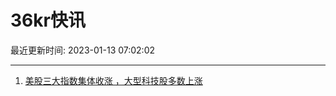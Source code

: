 # 36kr快讯

最近更新时间: 2023-01-13 07:02:02

--- 
1. [美股三大指数集体收涨 ，大型科技股多数上涨](https://www.36kr.com/newsflashes/2085531273331586) 
